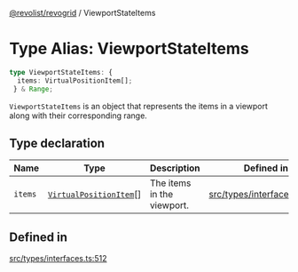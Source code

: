 [@revolist/revogrid](README.md) / ViewportStateItems

# Type Alias: ViewportStateItems

```ts
type ViewportStateItems: {
  items: VirtualPositionItem[];
 } & Range;
```

`ViewportStateItems` is an object that represents the items in a viewport
along with their corresponding range.

## Type declaration

| Name | Type | Description | Defined in |
| ------ | ------ | ------ | ------ |
| `items` | [`VirtualPositionItem`](Interface.VirtualPositionItem.md)[] | The items in the viewport. | [src/types/interfaces.ts:516](https://github.com/revolist/revogrid/blob/3fee8276dedac5f7aa7fa43a0495db32609daeca/src/types/interfaces.ts#L516) |

## Defined in

[src/types/interfaces.ts:512](https://github.com/revolist/revogrid/blob/3fee8276dedac5f7aa7fa43a0495db32609daeca/src/types/interfaces.ts#L512)
